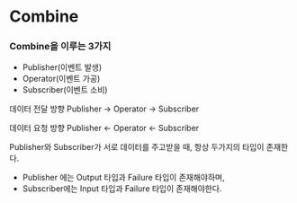 # Combine

### Combine을 이루는 3가지

- Publisher(이벤트 발생)
- Operator(이벤트 가공)
- Subscriber(이벤트 소비)

데이터 전달 방향 Publisher → Operator → Subscriber

데이터 요청 방향 Publisher ← Operator ← Subscriber

Publisher와 Subscriber가 서로 데이터를 주고받을 때, 항상 두가지의 타입이 존재한다.

- Publisher 에는 Output 타입과 Failure 타입이 존재해야하며,
- Subscriber에는 Input 타입과 Failure 타입이 존재해야한다.
